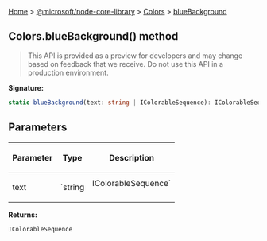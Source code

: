 [Home](./index) &gt; [@microsoft/node-core-library](./node-core-library.md) &gt; [Colors](./node-core-library.colors.md) &gt; [blueBackground](./node-core-library.colors.bluebackground.md)

## Colors.blueBackground() method

> This API is provided as a preview for developers and may change based on feedback that we receive. Do not use this API in a production environment.
> 

<b>Signature:</b>

```typescript
static blueBackground(text: string | IColorableSequence): IColorableSequence;
```

## Parameters

|  <p>Parameter</p> | <p>Type</p> | <p>Description</p> |
|  --- | --- | --- |
|  <p>text</p> | <p>`string | IColorableSequence`</p> |  |

<b>Returns:</b>

`IColorableSequence`

